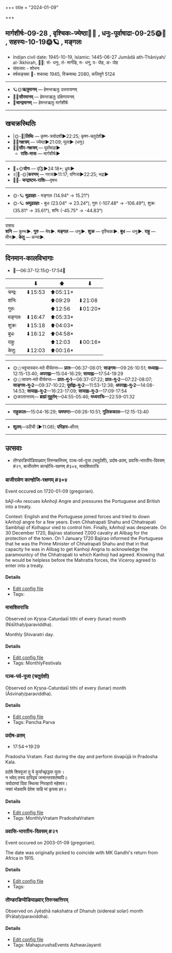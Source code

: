 +++
title = "2024-01-09"

+++
## मार्गशीर्षः-09-28  ,  वृश्चिकः-ज्येष्ठा🌛🌌  ,  धनुः-पूर्वाषाढा-09-25🌞🌌  ,  सहस्यः-10-19🌞🪐  ,  मङ्गलः
- Indian civil date: 1945-10-19, Islamic: 1445-06-27 Jumādā ath-Thāniyah/ al-ʾĀkhirah, 🌌🌞: सं- धनुः, तं- मार्गऴि, म- धनु, प- पोह, अ- पोह
- संवत्सरः - शोभनः
- वर्षसङ्ख्या 🌛- शकाब्दः 1945, विक्रमाब्दः 2080, कलियुगे 5124
___________________
- 🪐🌞**ऋतुमानम्** — हेमन्तऋतुः उत्तरायणम्
- 🌌🌞**सौरमानम्** — हेमन्तऋतुः दक्षिणायनम्
- 🌛**चान्द्रमानम्** — हेमन्तऋतुः मार्गशीर्षः
___________________


## खचक्रस्थितिः
- |🌞-🌛|**तिथिः** — कृष्ण-त्रयोदशी►22:25; कृष्ण-चतुर्दशी►  
- 🌌🌛**नक्षत्रम्** — ज्येष्ठा►21:09; मूला► (धनुः)  
- 🌌🌞**सौर-नक्षत्रम्** — पूर्वाषाढा►  
  - **राशि-मासः** — मार्गशीर्षः► 
___________________
- 🌛+🌞**योगः** — वृद्धिः►24:18*; ध्रुवः►  
- २|🌛-🌞|**करणम्** — गरजा►11:17; वणिजा►22:25; भद्रा►  
- 🌌🌛- **चन्द्राष्टम-राशिः**—वृषभः  
___________________
- 🌞-🪐 **मूढग्रहाः** - मङ्गलः (14.94° → 15.21°)
- 🌞-🪐 **अमूढग्रहाः** - बुधः (23.04° → 23.24°), गुरुः (-107.48° → -106.49°), शुक्रः (35.81° → 35.61°), शनिः (-45.75° → -44.83°)
___________________
राशयः  
**शनि** — कुम्भः►. **गुरु** — मेषः►. **मङ्गल** — धनुः►. **शुक्र** — वृश्चिकः►. **बुध** — धनुः►. **राहु** — मीनः►. **केतु** — कन्या►. 
___________________


## दिनमान-कालविभागाः
- 🌅—06:37-12:15🌞-17:54🌇  

|      |⬇     |⬆     |⬇     |
|------|-----|-----|------|
|चन्द्रः|⬇15:53 |⬆05:11*|     |
|शनिः   |     |⬆09:29 |⬇21:08 |
|गुरुः  |     |⬆12:56 |⬇01:20*|
|मङ्गलः |⬇16:47 |⬆05:33*|     |
|शुक्रः |⬇15:18 |⬆04:03*|     |
|बुधः   |⬇16:12 |⬆04:58*|     |
|राहुः  |     |⬆12:03 |⬇00:16*|
|केतुः  |⬇12:03 |⬆00:16*|     |
___________________
- 🌞⚝भट्टभास्कर-मते वीर्यवन्तः— **प्रातः**—06:37-08:01; **साङ्गवः**—09:26-10:51; **मध्याह्नः**—12:15-13:40; **अपराह्णः**—15:04-16:29; **सायाह्नः**—17:54-19:29  
- 🌞⚝सायण-मते वीर्यवन्तः— **प्रातः-मु॰1**—06:37-07:22; **प्रातः-मु॰2**—07:22-08:07; **साङ्गवः-मु॰2**—09:37-10:22; **पूर्वाह्णः-मु॰2**—11:53-12:38; **अपराह्णः-मु॰2**—14:08-14:53; **सायाह्नः-मु॰2**—16:23-17:09; **सायाह्नः-मु॰3**—17:09-17:54  
- 🌞कालान्तरम्— **ब्राह्मं मुहूर्तम्**—04:55-05:46; **मध्यरात्रिः**—22:59-01:32  
___________________
- **राहुकालः**—15:04-16:29; **यमघण्टः**—09:26-10:51; **गुलिककालः**—12:15-13:40  
___________________
- **शूलम्**—उदीची (►11:08); **परिहारः**–क्षीरम्  
___________________

## उत्सवाः
- तॊण्डरडिप्पॊडियाऴ्वार् तिरुनक्षत्तिरम्, पञ्च-पर्व-पूजा (चतुर्दशी), प्रदोष-व्रतम्, प्रवासि-भारतीय-दिवसम् #२१, बाजीरावेण कान्होजि-रक्षणम् #३०४, मासशिवरात्रिः
### बाजीरावेण कान्होजि-रक्षणम् #३०४

Event occured on 1720-01-09 (gregorian). 

bAjI-rAv rescues kAnhojI Angre and pressures the Portuguese and British into a treaty.

Context: English and the Portuguese joined forces and tried to down kAnhojI angre for a few years. Even Chhatrapati Shahu and Chhatrapati Sambhaji of Kolhapur vied to control him. Finally, kAnhojI was desperate. On  30 December 1720, Bajirao stationed 7,000 cavalry at Alibag for the protection of the town. On 1 January 1720 Bajirao informed the Portuguese that he was the Prime Minister of  Chhatrapati Shahu and that in that capacity he was in Alibag to get Kanhoji Angria to  acknowledge the paramountcy of the Chhatrapati to which Kanhoji had agreed. Knowing that he would be helpless  before the Mahratta forces, the Viceroy agreed to enter into a treaty.

#### Details
- [Edit config file](https://github.com/jyotisham/adyatithi/blob/master/mahApuruSha/xatra-later/gregorian/day/01/09/bAjIrAveNa_kAnhoji-raxaNam.toml)
- Tags: 


### मासशिवरात्रिः

Observed on Kr̥ṣṇa-Caturdaśī tithi of every (lunar) month (Niśīthaḥ/paraviddha). 

Monthly Shivaratri day.

#### Details
- [Edit config file](https://github.com/jyotisham/adyatithi/blob/master/devatA/shaiva/lunar_month/tithi/00/29/mAsazivarAtriH.toml)
- Tags: MonthlyFestivals


### पञ्च-पर्व-पूजा (चतुर्दशी)

Observed on Kr̥ṣṇa-Caturdaśī tithi of every (lunar) month (Āśvinaḥ/paraviddha). 



#### Details
- [Edit config file](https://github.com/jyotisham/adyatithi/blob/master/devatA/devIparva/lunar_month/tithi/00/29/pancha-parva-4.toml)
- Tags: Pancha Parva


### प्रदोष-व्रतम्
- 17:54→19:29



Pradosha Vratam. Fast during the day and perform śivapūjā in Pradosha Kala.

प्रदोषे  शिवपूजां  तु  ये  कुर्याच्छ्रद्धया  युताः।  
न  भवेत्  तस्य  दारिद्र्यं  जन्मान्तरशतेष्वपि॥  
त्रयोदश्यां दिवा स्थित्वा निराहारो महेश्वर।  
नक्तं भोक्ष्यामि देवेश त्राहि मां कृपया हर॥



#### Details
- [Edit config file](https://github.com/jyotisham/adyatithi/blob/master/time_focus/monthly/pradoSha/description_only/pradOSa-vratam.toml)
- Tags: MonthlyVratam PradoshaVratam


### प्रवासि-भारतीय-दिवसम् #२१

Event occured on 2003-01-09 (gregorian). 

The date was originally picked to coincide with MK Gandhi's return from Africa in 1915.

#### Details
- [Edit config file](https://github.com/jyotisham/adyatithi/blob/master/mahApuruSha/general-indic-tropical/gregorian/day/01/09/pravAsi-bhAratIya-divasam.toml)
- Tags: 


### तॊण्डरडिप्पॊडियाऴ्वार् तिरुनक्षत्तिरम्

Observed on Jyēṣṭhā nakshatra of Dhanuḥ (sidereal solar) month (Prātaḥ/paraviddha). 



#### Details
- [Edit config file](https://github.com/jyotisham/adyatithi/blob/master/mahApuruSha/ALvAr/sidereal_solar_month/nakshatra/09/18/toNDaraDippoDiyAzhvAr_tirunakSattiram.toml)
- Tags: MahapurushaEvents AzhwarJayanti



